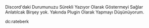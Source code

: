 Discord'daki Durumunuzu Sürekli Yazıyor Olarak Göstermeyi Sağlar Anlatılcak Birşey yok. Yakında Plugin Olarak Yapmayı Düşünüyorum.

dc:rateberk
